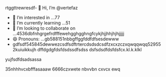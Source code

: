 rtggttrewresdf- 👋 Hi, I’m @vertefaz
- 👀 I’m interested in ...77
- 🌱 I’m currently learning ...51
- 💞️ I’m looking to collaborate on ...4536dbfnhgrgefrdfffewehgghgghngfcykjhjjhhjhjhjjjjj
- 😄 Pronouns: ...gb588151nbbgffggfddfdfsesdewww
- gdfsdf545845dewwezcsdfsdftrtercdsdsdcsdfzxcxzczxqwqqwqq529552kuiuikkujh
dffdgdgfdsfdsdssdfsdss
dsfsdsdfdsfdsfcx.kl.k.klkl
<!---fgjsf544545688521file) appears on your GitHub profile.dfa3vcb99+9dssddqwhtrregrgrefdfd
You can click the Preview link to take a look at your45 changes.gf23jhmhjjuyh0
--->yujfsdfdsadsassa
35nhhhvcxbfffasaaaw
6666czxwete
nbvvbn
cxvcx
ewq
